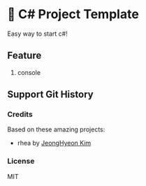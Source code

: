 # 🚧 C# Project Template

Easy way to start c#!

## Feature

1. console

## Support Git History

### Credits

Based on these amazing projects:

* rhea by [JeongHyeon Kim](https://github.com/rhea-so)

### License

MIT
